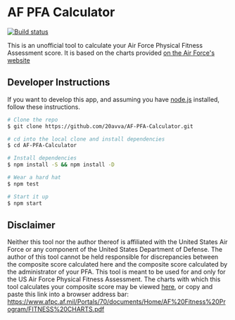 # AF PFA Calculator

[![Build status](https://ci.appveyor.com/api/projects/status/d5fjywrlbj6s63hg?svg=true)](https://ci.appveyor.com/project/20avva/af-pfa-calculator)


This is an unofficial tool to calculate your Air Force Physical Fitness Assessment score. It is based on the charts provided [on the Air Force's website](https://www.afpc.af.mil/Portals/70/documents/Home/AF%20Fitness%20Program/FITNESS%20CHARTS.pdf)


## Developer Instructions

If you want to develop this app, and assuming you have [node.js](https://nodejs.org/en/download/) installed, follow these instructions.

```bash
# Clone the repo
$ git clone https://github.com/20avva/AF-PFA-Calculator.git

# cd into the local clone and install dependencies
$ cd AF-PFA-Calculator

# Install dependencies
$ npm install -S && npm install -D

# Wear a hard hat
$ npm test

# Start it up
$ npm start
```

## Disclaimer

Neither this tool nor the author thereof is affiliated with the United States Air Force or any component of the United States Department of Defense.
The author of this tool cannot be held responsible for discrepancies between the composite score calculated here and the composite score calculated by
the administrator of your PFA. This tool is meant to be used for and only for the US Air Force Physical Fitness Assessment. The charts with which this
tool calculates your composite score may be viewed <a target="_blank" href="files/FITNESS CHARTS.pdf">here</a>,
or copy and paste this link into a browser address bar: https://www.afpc.af.mil/Portals/70/documents/Home/AF%20Fitness%20Program/FITNESS%20CHARTS.pdf 